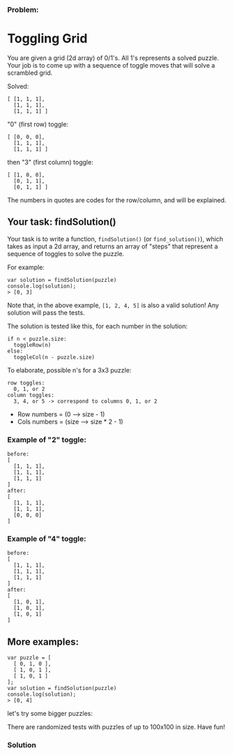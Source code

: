 ### Problem:
<h1 id="toggling-grid">Toggling Grid</h1>
<p>You are given a grid (2d array) of 0/1&apos;s. All 1&apos;s represents a solved puzzle. Your job is to come up with a sequence of toggle moves that will solve a scrambled grid.</p>
<p>Solved:</p>
<pre><code class="language-js">[ [<span class="hljs-number">1</span>, <span class="hljs-number">1</span>, <span class="hljs-number">1</span>],
  [<span class="hljs-number">1</span>, <span class="hljs-number">1</span>, <span class="hljs-number">1</span>],
  [<span class="hljs-number">1</span>, <span class="hljs-number">1</span>, <span class="hljs-number">1</span>] ]</code></pre>
<p>&quot;0&quot; (first row) toggle:</p>
<pre><code class="language-js">[ [<span class="hljs-number">0</span>, <span class="hljs-number">0</span>, <span class="hljs-number">0</span>],
  [<span class="hljs-number">1</span>, <span class="hljs-number">1</span>, <span class="hljs-number">1</span>],
  [<span class="hljs-number">1</span>, <span class="hljs-number">1</span>, <span class="hljs-number">1</span>] ]</code></pre>
<p>then &quot;3&quot; (first column) toggle:</p>
<pre><code class="language-js">[ [<span class="hljs-number">1</span>, <span class="hljs-number">0</span>, <span class="hljs-number">0</span>],
  [<span class="hljs-number">0</span>, <span class="hljs-number">1</span>, <span class="hljs-number">1</span>],
  [<span class="hljs-number">0</span>, <span class="hljs-number">1</span>, <span class="hljs-number">1</span>] ]</code></pre>
<p>The numbers in quotes are codes for the row/column, and will be explained.</p>
<h2 id="your-task-findsolution">Your task: findSolution()</h2>
<p>Your task is to write a function, <code>findSolution()</code> (or <code>find_solution()</code>), which takes as input a 2d array, and returns an array of &quot;steps&quot; that represent a sequence of toggles to solve the puzzle.</p>
<p>For example:</p>
<pre style="display: none;"><code class="language-js"><span class="hljs-keyword">var</span> puzzle = [
  [<span class="hljs-number">1</span>, <span class="hljs-number">0</span>, <span class="hljs-number">0</span>],
  [<span class="hljs-number">0</span>, <span class="hljs-number">1</span>, <span class="hljs-number">1</span>],
  [<span class="hljs-number">0</span>, <span class="hljs-number">1</span>, <span class="hljs-number">1</span>]
];</code></pre>
<pre><code class="language-javascript"><span class="hljs-keyword">var</span> solution = findSolution(puzzle)
<span class="hljs-built_in">console</span>.log(solution);
&gt; [<span class="hljs-number">0</span>, <span class="hljs-number">3</span>]</code></pre>
<pre style="display: none;"><code class="language-python">solution = find_solution(puzzle)
print(solution);
&gt; [<span class="hljs-number">0</span>, <span class="hljs-number">3</span>]</code></pre>
<p>Note that, in the above example, <code>[1, 2, 4, 5]</code> is also a valid solution! Any solution will pass the tests.</p>
<p>The solution is tested like this, for each number in the solution:</p>
<pre><code class="language-py"><span class="hljs-keyword">if</span> n &lt; puzzle.size:
  toggleRow(n)
<span class="hljs-keyword">else</span>:
  toggleCol(n - puzzle.size)</code></pre>
<p>To elaborate, possible n&apos;s for a 3x3 puzzle:</p>
<pre><code class="language-js">row toggles:
  <span class="hljs-number">0</span>, <span class="hljs-number">1</span>, or <span class="hljs-number">2</span>
column toggles:
  <span class="hljs-number">3</span>, <span class="hljs-number">4</span>, or <span class="hljs-number">5</span> -&gt; correspond to columns <span class="hljs-number">0</span>, <span class="hljs-number">1</span>, or <span class="hljs-number">2</span></code></pre>
<ul>
<li>Row numbers = (0    --&gt; size - 1)</li>
<li>Cols numbers = (size --&gt; size * 2 - 1)</li>
</ul>
<h3 id="example-of-2-toggle">Example of &quot;2&quot; toggle:</h3>
<pre><code class="language-js">before:
[
  [<span class="hljs-number">1</span>, <span class="hljs-number">1</span>, <span class="hljs-number">1</span>],
  [<span class="hljs-number">1</span>, <span class="hljs-number">1</span>, <span class="hljs-number">1</span>],
  [<span class="hljs-number">1</span>, <span class="hljs-number">1</span>, <span class="hljs-number">1</span>]
]
<span class="hljs-attr">after</span>: 
[
  [<span class="hljs-number">1</span>, <span class="hljs-number">1</span>, <span class="hljs-number">1</span>],
  [<span class="hljs-number">1</span>, <span class="hljs-number">1</span>, <span class="hljs-number">1</span>],
  [<span class="hljs-number">0</span>, <span class="hljs-number">0</span>, <span class="hljs-number">0</span>]
]</code></pre>
<h3 id="example-of-4-toggle">Example of &quot;4&quot; toggle:</h3>
<pre><code class="language-js">before:
[
  [<span class="hljs-number">1</span>, <span class="hljs-number">1</span>, <span class="hljs-number">1</span>],
  [<span class="hljs-number">1</span>, <span class="hljs-number">1</span>, <span class="hljs-number">1</span>],
  [<span class="hljs-number">1</span>, <span class="hljs-number">1</span>, <span class="hljs-number">1</span>]
]
<span class="hljs-attr">after</span>: 
[
  [<span class="hljs-number">1</span>, <span class="hljs-number">0</span>, <span class="hljs-number">1</span>],
  [<span class="hljs-number">1</span>, <span class="hljs-number">0</span>, <span class="hljs-number">1</span>],
  [<span class="hljs-number">1</span>, <span class="hljs-number">0</span>, <span class="hljs-number">1</span>]
]</code></pre>
<h2 id="more-examples">More examples:</h2>
<pre><code class="language-javascript"><span class="hljs-keyword">var</span> puzzle = [
  [ <span class="hljs-number">0</span>, <span class="hljs-number">1</span>, <span class="hljs-number">0</span> ],
  [ <span class="hljs-number">1</span>, <span class="hljs-number">0</span>, <span class="hljs-number">1</span> ],
  [ <span class="hljs-number">1</span>, <span class="hljs-number">0</span>, <span class="hljs-number">1</span> ]
];
<span class="hljs-keyword">var</span> solution = findSolution(puzzle)
<span class="hljs-built_in">console</span>.log(solution);
&gt; [<span class="hljs-number">0</span>, <span class="hljs-number">4</span>]</code></pre>
<pre style="display: none;"><code class="language-python">puzzle = [
  [ <span class="hljs-number">0</span>, <span class="hljs-number">1</span>, <span class="hljs-number">0</span> ],
  [ <span class="hljs-number">1</span>, <span class="hljs-number">0</span>, <span class="hljs-number">1</span> ],
  [ <span class="hljs-number">1</span>, <span class="hljs-number">0</span>, <span class="hljs-number">1</span> ]
];
solution = find_solution(puzzle)
print(solution);
&gt; [<span class="hljs-number">0</span>, <span class="hljs-number">4</span>]</code></pre>
<p>let&apos;s try some bigger puzzles:</p>
<pre style="display: none;"><code>var puzzle = [
  [ 1, 0, 1, 0, 0 ],
  [ 0, 1, 0, 1, 1 ],
  [ 0, 1, 0, 1, 1 ],
  [ 0, 1, 0, 1, 1 ],
  [ 1, 0, 1, 0, 0 ]
];
var solution = findSolution(puzzle)
console.log(solution);
&gt; [ 0, 5, 4, 7 ]</code></pre><pre style="display: none;"><code class="language-python">puzzle = [
  [ <span class="hljs-number">1</span>, <span class="hljs-number">0</span>, <span class="hljs-number">1</span>, <span class="hljs-number">0</span>, <span class="hljs-number">0</span> ],
  [ <span class="hljs-number">0</span>, <span class="hljs-number">1</span>, <span class="hljs-number">0</span>, <span class="hljs-number">1</span>, <span class="hljs-number">1</span> ],
  [ <span class="hljs-number">0</span>, <span class="hljs-number">1</span>, <span class="hljs-number">0</span>, <span class="hljs-number">1</span>, <span class="hljs-number">1</span> ],
  [ <span class="hljs-number">0</span>, <span class="hljs-number">1</span>, <span class="hljs-number">0</span>, <span class="hljs-number">1</span>, <span class="hljs-number">1</span> ],
  [ <span class="hljs-number">1</span>, <span class="hljs-number">0</span>, <span class="hljs-number">1</span>, <span class="hljs-number">0</span>, <span class="hljs-number">0</span> ]
];
solution = find_solution(puzzle)
print(solution);
&gt; [ <span class="hljs-number">0</span>, <span class="hljs-number">5</span>, <span class="hljs-number">4</span>, <span class="hljs-number">7</span> ]</code></pre>
<pre style="display: none;"><code>var puzzle = [
  [ 1, 1, 1, 0, 1, 1, 1 ],
  [ 1, 1, 1, 0, 1, 1, 1 ],
  [ 1, 1, 1, 0, 1, 1, 1 ],
  [ 0, 0, 0, 1, 0, 0, 0 ],
  [ 1, 1, 1, 0, 1, 1, 1 ],
  [ 1, 1, 1, 0, 1, 1, 1 ],
  [ 1, 1, 1, 0, 1, 1, 1 ]
];
var solution = findSolution(puzzle)
console.log(solution);
&gt; [ 3, 10 ]</code></pre><pre style="display: none;"><code class="language-python">puzzle = [
  [ <span class="hljs-number">1</span>, <span class="hljs-number">1</span>, <span class="hljs-number">1</span>, <span class="hljs-number">0</span>, <span class="hljs-number">1</span>, <span class="hljs-number">1</span>, <span class="hljs-number">1</span> ],
  [ <span class="hljs-number">1</span>, <span class="hljs-number">1</span>, <span class="hljs-number">1</span>, <span class="hljs-number">0</span>, <span class="hljs-number">1</span>, <span class="hljs-number">1</span>, <span class="hljs-number">1</span> ],
  [ <span class="hljs-number">1</span>, <span class="hljs-number">1</span>, <span class="hljs-number">1</span>, <span class="hljs-number">0</span>, <span class="hljs-number">1</span>, <span class="hljs-number">1</span>, <span class="hljs-number">1</span> ],
  [ <span class="hljs-number">0</span>, <span class="hljs-number">0</span>, <span class="hljs-number">0</span>, <span class="hljs-number">1</span>, <span class="hljs-number">0</span>, <span class="hljs-number">0</span>, <span class="hljs-number">0</span> ],
  [ <span class="hljs-number">1</span>, <span class="hljs-number">1</span>, <span class="hljs-number">1</span>, <span class="hljs-number">0</span>, <span class="hljs-number">1</span>, <span class="hljs-number">1</span>, <span class="hljs-number">1</span> ],
  [ <span class="hljs-number">1</span>, <span class="hljs-number">1</span>, <span class="hljs-number">1</span>, <span class="hljs-number">0</span>, <span class="hljs-number">1</span>, <span class="hljs-number">1</span>, <span class="hljs-number">1</span> ],
  [ <span class="hljs-number">1</span>, <span class="hljs-number">1</span>, <span class="hljs-number">1</span>, <span class="hljs-number">0</span>, <span class="hljs-number">1</span>, <span class="hljs-number">1</span>, <span class="hljs-number">1</span> ]
];
solution = find_solution(puzzle)
print(solution);
&gt; [ <span class="hljs-number">3</span>, <span class="hljs-number">10</span> ]</code></pre>
<p>There are randomized tests with puzzles of up to 100x100 in size. Have fun!</p>

### Solution